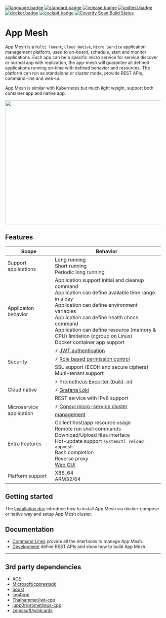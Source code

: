 ﻿[![language.badge]][language.url] [![standard.badge]][standard.url] [![release.badge]][release.url] [![unittest.badge]][unittest.url] [![docker.badge]][docker.url] [![cockpit.badge]][cockpit.url]
<a href="https://scan.coverity.com/projects/laoshanxi-app-mesh">
  <img alt="Coverity Scan Build Status"
       src="https://img.shields.io/coverity/scan/21528.svg"/>
</a>

# App Mesh

App Mesh is a `Multi Tenant`, `Cloud Native`, `Micro Service` application management platform, used to on-board, schedule, start and monitor applications. Each app can be a specific micro service for service discover or normal app with replication, the app-mesh will guarantee all defined applications running on-time with defined behavior and resources. The platform can run as standalone or cluster mode, provide REST APIs, command-line and web-ui.

App Mesh is similar with Kubernetes but much light weight, support both container app and native app.

<div align=center><img src="https://github.com/laoshanxi/app-mesh/raw/master/doc/diagram.png" width=600 height=400 align=center /></div>

## Features
Scope  | Behavior
---|---
Support applications | Long running <br> Short running <br> Periodic long running
Application behavior | Application support initial and cleanup command <br> Application can define available time range in a day <br> Application can define environment variables <br> Application can define health check command <br> Application can define resource (memory & CPU) limitation (cgroup on Linux) <br> Docker container app support
Security |  ⚡️ [JWT authentication](https://github.com/laoshanxi/app-mesh/blob/master/doc/JWT_DESC.md) <br> ⚡️ [Role based permission control](https://github.com/laoshanxi/app-mesh/blob/master/doc/USER_ROLE_DESC.md) <br> SSL support (ECDH and secure ciphers) <br> Multi-tenant support 
Cloud native | ⚡️ [Prometheus Exporter (build-in)](https://github.com/laoshanxi/app-mesh/blob/master/doc/PROMETHEUS.md) <br> ⚡️ [Grafana Loki](https://github.com/laoshanxi/app-mesh/blob/master/doc/Loki.md) <br> REST service with IPv6 support 
Microservice application | ⚡️ [Consul micro-service cluster management](https://github.com/laoshanxi/app-mesh/blob/master/doc/CONSUL.md) 
Extra Features | Collect host/app resource usage <br> Remote run shell commands <br> Download/Upload files interface <br> Hot-update support `systemctl reload appmesh` <br> Bash completion <br> Reverse proxy <br> [Web GUI](https://github.com/laoshanxi/app-mesh-ui)
Platform support | X86_64 <br> ARM32/64

## Getting started
The [Installation doc](https://github.com/laoshanxi/app-mesh/blob/master/doc/Install.md) introduce how
to install App Mesh via docker-compose or native way and setup App Mesh cluster.

## Documentation
- [Command Lines](https://github.com/laoshanxi/app-mesh/blob/master/doc/CLI.md) provide all the interfaces to manage App Mesh.
- [Development](https://github.com/laoshanxi/app-mesh/blob/master/doc/Development.md) define REST APIs and show how to build App Mesh.

---

## 3rd party dependencies
- [ACE](https://github.com/DOCGroup/ACE_TAO)
- [Microsoft/cpprestsdk](https://github.com/Microsoft/cpprestsdk)
- [boost](https://github.com/boostorg/boost)
- [log4cpp](http://log4cpp.sourceforge.net)
- [Thalhammer/jwt-cpp](https://thalhammer.it/projects/jwt_cpp)
- [jupp0r/prometheus-cpp](https://github.com/jupp0r/prometheus-cpp)
- [zemasoft/wildcards ](https://github.com/zemasoft/wildcards)

[language.url]:   https://isocpp.org/
[language.badge]: https://img.shields.io/badge/language-C++-blue.svg
[standard.url]:   https://en.wikipedia.org/wiki/C%2B%2B#Standardization
[standard.badge]: https://img.shields.io/badge/C%2B%2B-11%2F14%2F17-blue.svg
[release.url]:    https://github.com/laoshanxi/app-mesh/releases
[release.badge]:  https://img.shields.io/github/v/release/laoshanxi/app-mesh.svg
[docker.url]:     https://hub.docker.com/repository/docker/laoshanxi/appmesh
[docker.badge]:   https://img.shields.io/docker/pulls/laoshanxi/appmesh.svg
[cockpit.url]:    https://github.com/laoshanxi/app-mesh-ui
[cockpit.badge]:  https://img.shields.io/badge/Cockpit-app--mesh--ui-blue?logo=appveyor
[unittest.url]:   https://github.com/catchorg/Catch2
[unittest.badge]: https://img.shields.io/badge/UnitTest-Catch2-blue?logo=appveyor

